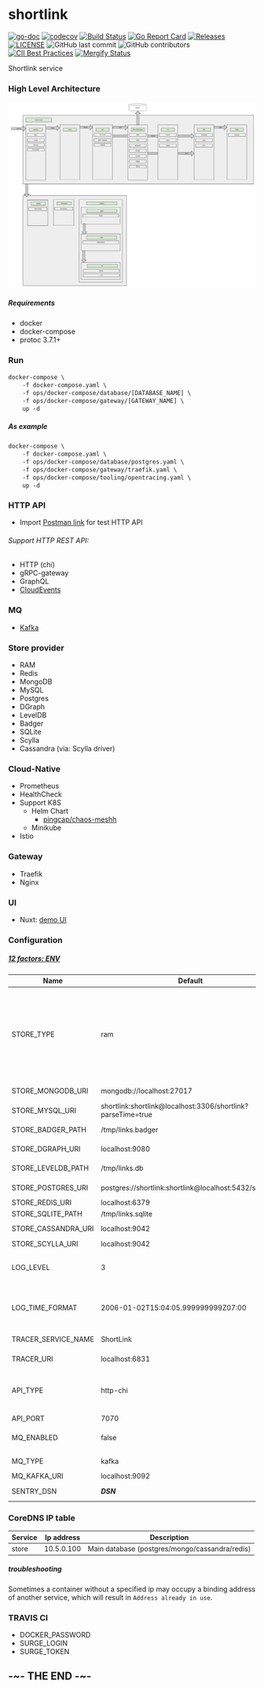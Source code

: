 # shortlink

[![go-doc](https://godoc.org/github.com/batazor/shortlink?status.svg)](https://godoc.org/github.com/batazor/shortlink)
[![codecov](https://codecov.io/gh/batazor/shortlink/branch/master/graph/badge.svg)](https://codecov.io/gh/batazor/shortlink)
[![Build Status](https://travis-ci.org/batazor/shortlink.svg?branch=master)](https://travis-ci.org/batazor/shortlink)
[![Go Report Card](https://goreportcard.com/badge/github.com/batazor/shortlink)](https://goreportcard.com/report/github.com/batazor/shortlink)
[![Releases](https://img.shields.io/github/release-pre/batazor/shortlink.svg)](https://github.com/batazor/shortlink/releases)
[![LICENSE](https://img.shields.io/github/license/batazor/shortlink.svg)](https://github.com/batazor/shortlink/blob/master/LICENSE)
![GitHub last commit](https://img.shields.io/github/last-commit/batazor/shortlink)
![GitHub contributors](https://img.shields.io/github/contributors/batazor/shortlink)
[![CII Best Practices](https://bestpractices.coreinfrastructure.org/projects/3510/badge)](https://bestpractices.coreinfrastructure.org/projects/3510)
[![Mergify Status][mergify-status]][mergify]

Shortlink service

### High Level Architecture

![shortlink-arhitecture](./docs/shortlink-arhitecture.png)

##### Requirements

- docker
- docker-compose
- protoc 3.7.1+

### Run

```
docker-compose \
    -f docker-compose.yaml \
    -f ops/docker-compose/database/[DATABASE_NAME] \
    -f ops/docker-compose/gateway/[GATEWAY_NAME] \
    up -d 
```

##### As example

```
docker-compose \
    -f docker-compose.yaml \
    -f ops/docker-compose/database/postgres.yaml \
    -f ops/docker-compose/gateway/traefik.yaml \
    -f ops/docker-compose/tooling/opentracing.yaml \
    up -d 
```

### HTTP API

+ Import [Postman link](./docs/shortlink.postman_collection.json) for test HTTP API

###### Support HTTP REST API:

- HTTP (chi)
- gRPC-gateway
- GraphQL
- [CloudEvents](https://cloudevents.io/)

### MQ

+ [Kafka](https://kafka.apache.org/)

### Store provider

+ RAM
+ Redis
+ MongoDB
+ MySQL
+ Postgres
+ DGraph
+ LevelDB
+ Badger
+ SQLite
+ Scylla
+ Сassandra (via: Scylla driver)

### Cloud-Native

+ Prometheus
+ HealthCheck
+ Support K8S
  + Helm Chart
    + [pingcap/chaos-meshh](https://github.com/pingcap/chaos-mesh)
  + Minikube
+ Istio

### Gateway

+ Traefik
+ Nginx

### UI

+ Nuxt: [demo UI](http://shortlink.surge.sh/)

### Configuration

##### [12 factors: ENV](https://12factor.net/config)

| Name                | Default                                                     | Description                                              |
|---------------------|-------------------------------------------------------------|----------------------------------------------------------|
| STORE_TYPE          | ram                                                         | Select: postgres, mongo, mysql, redis, dgraph, sqlite, leveldb, badger, ram, scylla, cassandra |
| STORE_MONGODB_URI   | mongodb://localhost:27017                                   | MongoDB URI                                              |
| STORE_MYSQL_URI     | shortlink:shortlink@localhost:3306/shortlink?parseTime=true | MySQL URI                                                |
| STORE_BADGER_PATH   | /tmp/links.badger                                           | Badger path to file                                      |
| STORE_DGRAPH_URI    | localhost:9080                                              | DGRAPH link                                              |
| STORE_LEVELDB_PATH  | /tmp/links.db                                               | LevelDB path to file                                     |
| STORE_POSTGRES_URI  | postgres://shortlink:shortlink@localhost:5432/shortlink     | Postgres URI                                             |
| STORE_REDIS_URI     | localhost:6379                                              | Redis URI                                                |
| STORE_SQLITE_PATH   | /tmp/links.sqlite                                           | SQLite URI                                               |
| STORE_CASSANDRA_URI | localhost:9042                                              | Cassandra URI                                            |
| STORE_SCYLLA_URI    | localhost:9042                                              | Scylla URI                                               |
| LOG_LEVEL           | 3                                                           | Log level. Select 0-4 (Fatal->Debug)                     |
| LOG_TIME_FORMAT     | 2006-01-02T15:04:05.999999999Z07:00                         | Log time format (golang time format)                     |
| TRACER_SERVICE_NAME | ShortLink                                                   | Service Name                                             |
| TRACER_URI          | localhost:6831                                              | Tracing addr:host                                        |
| API_TYPE            | http-chi                                                    | Select: http-chi, gRPC-web, graphql, cloudevents         |
| API_PORT            | 7070                                                        | API port                                                 |
| MQ_ENABLED          | false                                                       | Enabled MQ-service                                       |
| MQ_TYPE             | kafka                                                       | Select: kafka, nats                                      |
| MQ_KAFKA_URI        | localhost:9092                                              | Kafka URI                                                |
| SENTRY_DSN          | ___DSN___                                                   | key for sentry                                           | 

### CoreDNS IP table

| Service           | Ip address     | Description                                    |
|-------------------|----------------|------------------------------------------------|
| store             | 10.5.0.100     | Main database (postgres/mongo/cassandra/redis) |

##### troubleshooting

Sometimes a container without a specified ip may occupy a binding address of another service, 
which will result in `Address already in use`.

### TRAVIS CI

- DOCKER_PASSWORD
- SURGE_LOGIN
- SURGE_TOKEN

## -~- THE END -~-

[mergify]: https://mergify.io
[mergify-status]: https://img.shields.io/endpoint.svg?url=https://dashboard.mergify.io/badges/batazor/shortlink&style=flat
